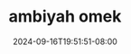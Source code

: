 --- 
title: "ambiyah omek"
description: "download  video bokep ambiyah omek twitter video full  "
date: 2024-09-16T19:51:51-08:00
file_code: "hufk2mzx6c3t"
draft: false
cover: "xq3pjsqp82bokieu.jpg"
tags: ["ambiyah", "omek", "bokep-indo", "bokep-viral", "bokep-ig"]
length: 101
fld_id: "1483132"
foldername: "Ambiyah update"
categories: ["Ambiyah update"]
views: 0
---